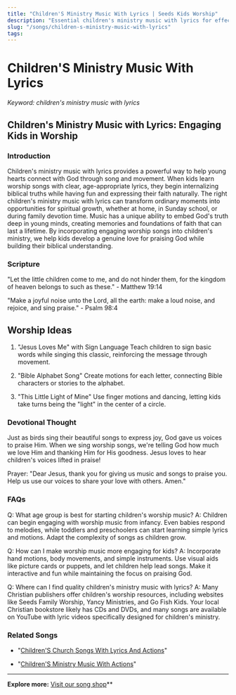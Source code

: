 ```yaml
---
title: "Children'S Ministry Music With Lyrics | Seeds Kids Worship"
description: "Essential children's ministry music with lyrics for effective children's ministry. Professional worship resources and teaching tools."
slug: "/songs/children-s-ministry-music-with-lyrics"
tags:
---
```


# Children'S Ministry Music With Lyrics

_Keyword: children's ministry music with lyrics_

## Children's Ministry Music with Lyrics: Engaging Kids in Worship

### Introduction
Children's ministry music with lyrics provides a powerful way to help young hearts connect with God through song and movement. When kids learn worship songs with clear, age-appropriate lyrics, they begin internalizing biblical truths while having fun and expressing their faith naturally. The right children's ministry music with lyrics can transform ordinary moments into opportunities for spiritual growth, whether at home, in Sunday school, or during family devotion time. Music has a unique ability to embed God's truth deep in young minds, creating memories and foundations of faith that can last a lifetime. By incorporating engaging worship songs into children's ministry, we help kids develop a genuine love for praising God while building their biblical understanding.

### Scripture
"Let the little children come to me, and do not hinder them, for the kingdom of heaven belongs to such as these." - Matthew 19:14

"Make a joyful noise unto the Lord, all the earth: make a loud noise, and rejoice, and sing praise." - Psalm 98:4

## Worship Ideas
1. "Jesus Loves Me" with Sign Language
Teach children to sign basic words while singing this classic, reinforcing the message through movement.

2. "Bible Alphabet Song"
Create motions for each letter, connecting Bible characters or stories to the alphabet.

3. "This Little Light of Mine"
Use finger motions and dancing, letting kids take turns being the "light" in the center of a circle.

### Devotional Thought
Just as birds sing their beautiful songs to express joy, God gave us voices to praise Him. When we sing worship songs, we're telling God how much we love Him and thanking Him for His goodness. Jesus loves to hear children's voices lifted in praise!

Prayer: "Dear Jesus, thank you for giving us music and songs to praise you. Help us use our voices to share your love with others. Amen."

### FAQs

Q: What age group is best for starting children's worship music?
A: Children can begin engaging with worship music from infancy. Even babies respond to melodies, while toddlers and preschoolers can start learning simple lyrics and motions. Adapt the complexity of songs as children grow.

Q: How can I make worship music more engaging for kids?
A: Incorporate hand motions, body movements, and simple instruments. Use visual aids like picture cards or puppets, and let children help lead songs. Make it interactive and fun while maintaining the focus on praising God.

Q: Where can I find quality children's ministry music with lyrics?
A: Many Christian publishers offer children's worship resources, including websites like Seeds Family Worship, Yancy Ministries, and Go Fish Kids. Your local Christian bookstore likely has CDs and DVDs, and many songs are available on YouTube with lyric videos specifically designed for children's ministry.

### Related Songs

- "[Children'S Church Songs With Lyrics And Actions](/songs/children-s-church-songs-with-lyrics-and-actions/)"

- "[Children'S Ministry Music With Actions](/songs/children-s-ministry-music-with-actions/)"

---

**Explore more:** [Visit our song shop](https://seedskidsworship.com/shop)**

<!-- Schema Markup -->
<script type="application/ld+json">
{
  "@context": "https://schema.org",
  "@type": "MusicRecording",
  "name": "Children'S Ministry Music With Lyrics",
  "byArtist": {
    "@type": "MusicGroup",
    "name": "Seeds Kids Worship"
  },
  "isFamilyFriendly": true,
  "url": "https://seedskidsworship.com/songs/children-s-ministry-music-with-lyrics/"
}
</script>